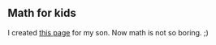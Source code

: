 ## Math for kids
I created [this page](https://calmosowl.github.io/projects/math/) for my son. 
Now math is not so boring. ;)
